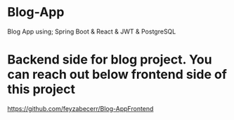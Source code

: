 # Blog-App
Blog App using; Spring Boot &amp; React &amp; JWT &amp; PostgreSQL 

# Backend side for blog project. You can reach out below frontend side of this project
https://github.com/feyzabecerr/Blog-AppFrontend
